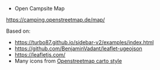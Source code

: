 * Open Campsite Map

https://camping.openstreetmap.de/map/

Based on:
* https://turbo87.github.io/sidebar-v2/examples/index.html
* https://github.com/BenjaminVadant/leaflet-ugeojson
* https://leafletjs.com/
* Many icons from [Openstreetmap carto style](https://github.com/gravitystorm/openstreetmap-carto)



